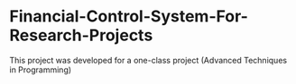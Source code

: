# Financial-Control-System-For-Research-Projects
This project was developed for a one-class project (Advanced Techniques in Programming)
